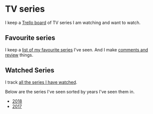 # TV series
I keep a [Trello board](https://trello.com/b/iUtT6wmu) of TV series I am watching and want to watch.

## Favourite series
I keep a [list of my favourite series](https://trakt.tv/users/nikitavoloboev/lists/favourite-series) I've seen. And I make [comments and review](https://trakt.tv/users/nikitavoloboev/comments) things.

## Watched Series
I track [all the series I have watched](https://trakt.tv/users/nikitavoloboev/history).

Below are the series I've seen sorted by years I've seen them in.
- [2018](https://trakt.tv/users/nikitavoloboev/lists/watched-in-2018)
- [2017](https://trakt.tv/users/nikitavoloboev/lists/watched-in-2017)

